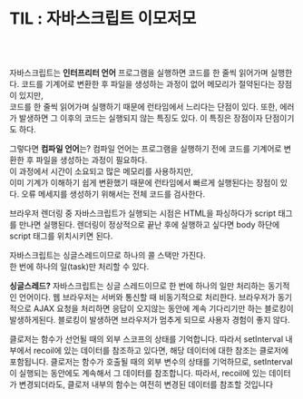 # TIL : 자바스크립트 이모저모
<br/>
<br/>

자바스크립트는 **인터프리터 언어**
프로그램을 실행하면 코드를 한 줄씩 읽어가며 실행한다.
코드를 기계어로 변환한 후 파일을 생성하는 과정이 없어 메모리가 절약된다는 장점이 있지만,  
코드를 한 줄씩 읽어가며 실행하기 때문에 런타임에서 느리다는 단점이 있다.
또한, 에러가 발생하면 그 이후의 코드는 실행되지 않는 특징도 있다. 이 특징은 장점이자 단점이기도 하다.

그렇다면 **컴파일 언어**는?
컴파일 언어는 프로그램을 실행하기 전에 코드를 기계어로 변환한 후 파일을 생성하는 과정이 필요하다.  
이 과정에서 시간이 소요되고 많은 메모리를 사용하지만,  
이미 기계가 이해하기 쉽게 변환했기 때문에 런타임에서 빠르게 실행된다는 장점이 있다.
오류 메세지를 생성하기 위해서는 전체 코드를 검사한다.


브라우저 렌더링 중 자바스크립트가 실행되는 시점은 HTML을 파싱하다가 script 태그를 만나면 실행된다.
렌더링이 정상적으로 끝난 후에 실행하고 싶다면 body 하단에 script 태그를 위치시키면 된다.


자바스크립트는 싱글스레드이므로 하나의 콜 스택만 가진다.  
한 번에 하나의 일(task)만 처리할 수 있다.

**싱글스레드?**
자바스크립트는 싱글 스레드이므로 한 번에 하나의 일만 처리하는 동기적인 언어이다.
웹 브라우저는 서버와 통신할 때 비동기적으로 처리한다. 브라우저가 동기적으로 AJAX 요청을 처리하면 응답이 오지않는 동안에 계속 기다리기만 하는 블로킹이 발생하게된다. 블로킹이 발생하면 브라우저가 멈추게 되므로 사용자 경험이 좋지 않다.






클로저는 함수가 선언될 때의 외부 스코프의 상태를 기억합니다.
따라서 setInterval 내부에서 recoil에 있는 데이터를 참조하고 있다면, 해당 데이터에 대한 참조는 클로저에 포함됩니다. 클로저는 함수가 호출될 때의 외부 변수의 상태를 기억하므로,
setInterval이 실행되는 동안에도 계속해서 그 데이터를 참조합니다.
따라서, recoil에 있는 데이터가 변경되더라도, 클로저 내부의 함수는 여전히 변경된 데이터를 참조할 것입니다